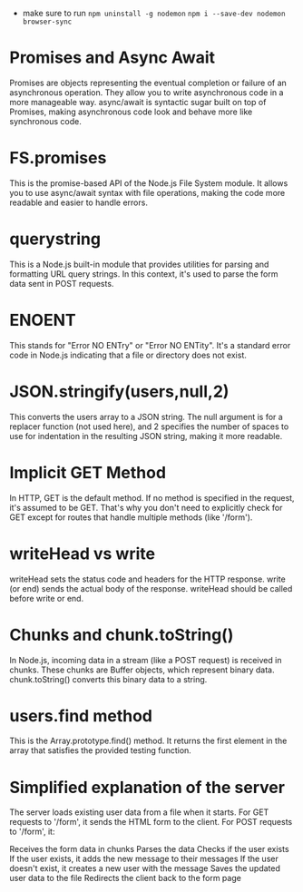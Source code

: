 - make sure to run
`npm uninstall -g nodemon`
`npm i --save-dev nodemon browser-sync`

# Promises and Async Await
Promises are objects representing the eventual completion or failure of an asynchronous operation. They allow you to write asynchronous code in a more manageable way. async/await is syntactic sugar built on top of Promises, making asynchronous code look and behave more like synchronous code.

# FS.promises
This is the promise-based API of the Node.js File System module. It allows you to use async/await syntax with file operations, making the code more readable and easier to handle errors.

# querystring
This is a Node.js built-in module that provides utilities for parsing and formatting URL query strings. In this context, it's used to parse the form data sent in POST requests.

# ENOENT
This stands for "Error NO ENTry" or "Error NO ENTity". It's a standard error code in Node.js indicating that a file or directory does not exist.

# JSON.stringify(users,null,2)
This converts the users array to a JSON string. The null argument is for a replacer function (not used here), and 2 specifies the number of spaces to use for indentation in the resulting JSON string, making it more readable.

# Implicit GET Method
In HTTP, GET is the default method. If no method is specified in the request, it's assumed to be GET. That's why you don't need to explicitly check for GET except for routes that handle multiple methods (like '/form').

# writeHead vs write
writeHead sets the status code and headers for the HTTP response. write (or end) sends the actual body of the response. writeHead should be called before write or end.

# Chunks and chunk.toString()
In Node.js, incoming data in a stream (like a POST request) is received in chunks. These chunks are Buffer objects, which represent binary data. chunk.toString() converts this binary data to a string.

# users.find method

This is the Array.prototype.find() method. It returns the first element in the array that satisfies the provided testing function.

# Simplified explanation of the server
The server loads existing user data from a file when it starts.
For GET requests to '/form', it sends the HTML form to the client.
For POST requests to '/form', it:

Receives the form data in chunks
Parses the data
Checks if the user exists
If the user exists, it adds the new message to their messages
If the user doesn't exist, it creates a new user with the message
Saves the updated user data to the file
Redirects the client back to the form page